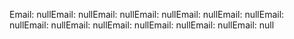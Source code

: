 Email: nullEmail: nullEmail: nullEmail: nullEmail: nullEmail: nullEmail: nullEmail: nullEmail: nullEmail: nullEmail: nullEmail: nullEmail: null